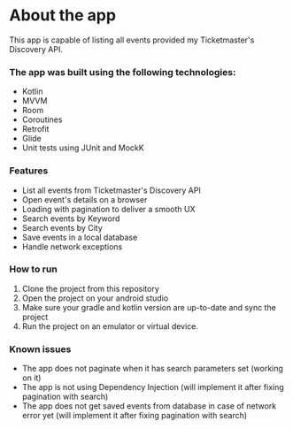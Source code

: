 # About the app

This app is capable of listing all events provided my Ticketmaster's Discovery API.

### The app was built using the following technologies: 
- Kotlin
- MVVM
- Room
- Coroutines
- Retrofit
- Glide
- Unit tests using JUnit and MockK

### Features
- List all events from Ticketmaster's Discovery API
- Open event's details on a browser
- Loading with pagination to deliver a smooth UX
- Search events by Keyword
- Search events by City
- Save events in a local database
- Handle network exceptions

### How to run 
1. Clone the project from this repository
2. Open the project on your android studio
3. Make sure your gradle and kotlin version are up-to-date and sync the project
4. Run the project on an emulator or virtual device.

### Known issues
- The app does not paginate when it has search parameters set (working on it)
- The app is not using Dependency Injection (will implement it after fixing pagination with search)
- The app does not get saved events from database in case of network error yet (will implement it after fixing pagination with search)


  
